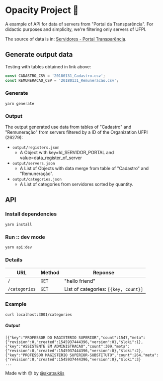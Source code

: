 # Opacity Project :thinking:

A example of API for data of servers from "Portal da Transparência". For didactic purposes and simplicity, we're filtering only servers of UFPI.

The source of data is in: [Servidores - Portal Transparência](http://www.portaltransparencia.gov.br/download-de-dados/servidores).

## Generate output data
Testing with tables obtained in link above:
```javascript
const CADASTRO_CSV = '20180131_Cadastro.csv';
const REMUNERACAO_CSV = '20180131_Remuneracao.csv';
```

### Generate
`yarn generate`

### Output
The output generated use data from tables of "Cadastro" and "Remuneração" from servers filtered by a ID of the Organization UFPI (26279):

- `output/registers.json`
  - A Object with key=Id_SERVIDOR_PORTAL and value=data_register_of_server
- `output/servers.json`
  - A List of Objects with data merge from table of "Cadastro" and "Remuneração".
- `output/categories.json`
  - A List of categories from servidores sorted by quantity.


## API

### Install dependencies
`yarn install`

### Run :: dev mode
`yarn api:dev`

### Details

| URL | Method | Reponse |
| --  | ---    | -----  |
| `/` |  `GET` | "hello friend" |
| `/categories` |  `GET` | List of categories: `[{key, count}]` |

### Example

```shell
curl localhost:3001/categories
```

##### Output
```
[{"key":"PROFESSOR DO MAGISTERIO SUPERIOR","count":1547,"meta":{"revision":0,"created":1545937444396,"version":0},"$loki":1},{"key":"ASSISTENTE EM ADMINISTRACAO","count":309,"meta":{"revision":0,"created":1545937444396,"version":0},"$loki":2},{"key":"PROFESSOR MAGISTERIO SUPERIOR-SUBSTITUTO","count":264,"meta":{"revision":0,"created":1545937444396,"version":0},"$loki":3}
...
```

Made with :pensive: by <a href="https://github.com/akatsukijs">@akatsukijs</a>